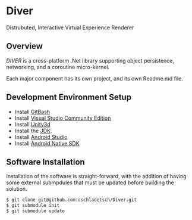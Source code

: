 # Diver

Distrubuted, Interactive Virtual Experience Renderer

## Overview

*DIVER* is a cross-platform .Net library supporting object persistence, networking, and a coroutine micro-kernel.

Each major component has its own project, and its own Readme.md file.

## Development Environment Setup

* Install [GitBash](https://gitforwindows.org/)
* Install [Visual Studio Community Edition](https://www.google.com/&q=visual%32studio%32community)
* Install [Unity3d](https://www.unity3d.com)
* Install the [JDK](https://www.oracle.com/technetwork/java/javase/downloads/jdk8-downloads-2133151.html).
* Install [Android Studio](https://dl.google.com/dl/android/studio/install/3.2.1.0/android-studio-ide-181.5056338-windows.exe)
* Install [Android Native SDK](https://dl.google.com/android/repository/android-ndk-r18b-windows-x86_64.zip)

## Software Installation

Installation of the software is straight-forward, with the addition of having some external submpdules that must be updated before building the solution.

```bash
$ git clone git@github.com:cschladetsch/Diver.git
$ git submodule init
$ git submodule update
```
